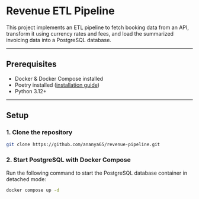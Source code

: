 # Revenue ETL Pipeline

This project implements an ETL pipeline to fetch booking data from an API, transform it using currency rates and fees, and load the summarized invoicing data into a PostgreSQL database.

---

## Prerequisites

- Docker & Docker Compose installed
- Poetry installed ([installation guide](https://python-poetry.org/docs/#installation))
- Python 3.12+

---
## Setup

### 1. Clone the repository

```bash
git clone https://github.com/ananya65/revenue-pipeline.git
```
### 2. Start PostgreSQL with Docker Compose

Run the following command to start the PostgreSQL database container in detached mode:

```bash
docker compose up -d
